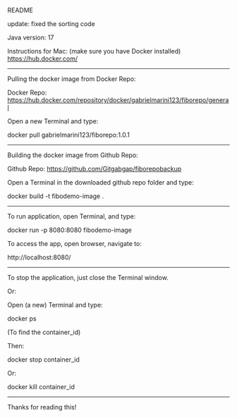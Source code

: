 README

update: fixed the sorting code

Java version: 17

Instructions for Mac:
(make sure you have Docker installed)
https://hub.docker.com/

--------

Pulling the docker image from Docker Repo:

Docker Repo:
https://hub.docker.com/repository/docker/gabrielmarini123/fiborepo/general

Open a new Terminal and type:

docker pull gabrielmarini123/fiborepo:1.0.1

--------

Building the docker image from Github Repo:

Github Repo:
https://github.com/Gitgabgap/fiborepobackup

Open a Terminal in the downloaded github repo folder and type:

docker build -t fibodemo-image .

--------

To run application, open Terminal, and type:

docker run -p 8080:8080 fibodemo-image

To access the app, open browser, navigate to:

http://localhost:8080/

--------

To stop the application, just close the Terminal window.

Or:

Open (a new) Terminal and type: 

docker ps

(To find the container_id)

Then:

docker stop container_id


Or:

docker kill container_id

--------

Thanks for reading this!

